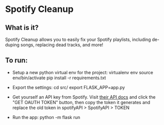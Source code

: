 # Spotify Cleanup

## What is it?
Spotify Cleanup allows you to easily fix your Spotify playlists, including de-duping songs, replacing dead tracks, and more!

## To run:

* Setup a new python virtual env for the project:
    virtualenv env
    source env/bin/activate
    pip install -r requirements.txt

* Export the settings:
    cd src/
    export FLASK_APP=app.py

* Get yourself an API key from Spotify.  Visit [their API docs](https://developer.spotify.com/web-api/console/get-playlists/) and click the "GET OAUTH TOKEN" button, then copy the token it generates and replace the old token in spotifyAPI > SpotifyAPI > TOKEN

* Run the app:
    python -m flask run
